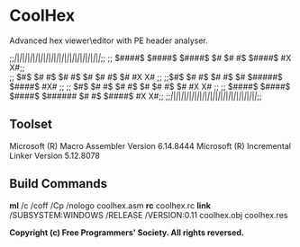 # CoolHex

Advanced hex viewer\editor with PE header analyser.

;;*|*|*|*|*|*|*|*|*|*|*|*|*|*|*|*|*|*|*|*|*|*|*|*|*|*|*|*|*|*|*|*|*|*;;
;;  $####$    $####$      $####$    $#       $#   #$  $####$  #X   X#;;     	  
;; $#$       $#    #$    $#    #$   $#       $#   #$  $#       #X X# ;;
;;$#$       $#      #$  $#      #$  $#       $#####$  $####$    #X#  ;;
;; $#$       $#    #$    $#    #$   $#       $#   #$  $#       #X X# ;;
;;  $####$    $####$      $####$    $######  $#   #$  $####$  #X   X#;;	
;;*|*|*|*|*|*|*|*|*|*|*|*|*|*|*|*|*|*|*|*|*|*|*|*|*|*|*|*|*|*|*|*|*|*;;

## Toolset
Microsoft (R) Macro Assembler Version 6.14.8444
Microsoft (R) Incremental Linker Version 5.12.8078

## Build Commands
**ml** /c /coff /Cp /nologo coolhex.asm
**rc** coolhex.rc
**link** /SUBSYSTEM:WINDOWS /RELEASE /VERSION:0.11 coolhex.obj coolhex.res

**Copyright (c) Free Programmers' Society. All rights reversed.**
